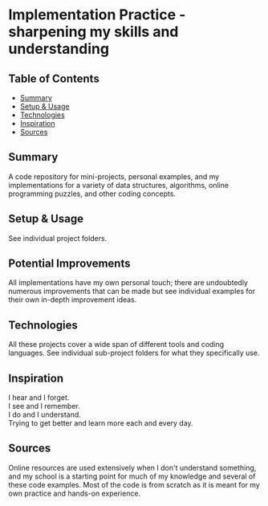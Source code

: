 # Implementation Practice - sharpening my skills and understanding

## Table of Contents
* [Summary](#summary)
* [Setup & Usage](#setup-&-usage)
* [Technologies](#technologies)
* [Inspiration](#inspiration)
* [Sources](#sources)

## Summary
A code repository for mini-projects, personal examples, and my implementations for a variety of data structures, algorithms, online programming puzzles, 
and other coding concepts.

## Setup & Usage
See individual project folders.

## Potential Improvements
All implementations have my own personal touch; there are undoubtedly numerous improvements that can be made but see individual examples
for their own in-depth improvement ideas.

## Technologies
All these projects cover a wide span of different tools and coding languages.  See individual sub-project folders for what they
specifically use.

## Inspiration
I hear and I forget.\
I see and I remember.\
I do and I understand.\
Trying to get better and learn more each and every day.

## Sources
Online resources are used extensively when I don't understand something, and my school is a starting point
for much of my knowledge and several of these code examples.  Most of the code is from scratch as it is meant for
my own practice and hands-on experience.
